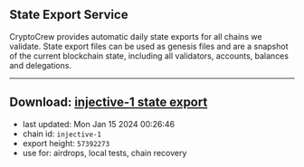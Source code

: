 ## State Export Service
CryptoCrew provides automatic daily state exports for all chains we validate. State export files can be used as genesis files and are a snapshot of the current blockchain state, including all validators, accounts, balances and delegations.

---
**Download: [injective-1 state export](https://dl.ccvalidators.com/SERVICE/injective/injective-1_export_57392273.json)**
---

- last updated: Mon Jan 15 2024 00:26:46
- chain id: `injective-1`
- export height: `57392273`
- use for: airdrops, local tests, chain recovery
